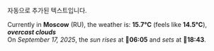 
자동으로 추가된 텍스트입니다.

<!--START_SECTION:weather:moscow-->
Currently in **Moscow** (RU), the weather is: **15.7°C** (feels like **14.5°C**), ***overcast clouds***<br/>
On *September 17, 2025*, the *sun rises* at 🌅**06:05** and *sets* at 🌇**18:43**.
<!--END_SECTION:weather-->
